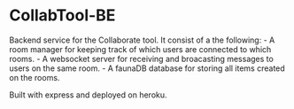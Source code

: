 # CollabTool-BE

Backend service for the Collaborate tool. It consist of a the following:
    - A room manager for keeping track of which users are connected to which rooms.
    - A websocket server for receiving and broacasting messages to users on the same room. 
    - A faunaDB database for storing all items created on the rooms.

Built with express and deployed on heroku.